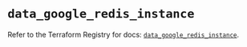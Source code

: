 # `data_google_redis_instance`

Refer to the Terraform Registry for docs: [`data_google_redis_instance`](https://registry.terraform.io/providers/hashicorp/google/6.45.0/docs/data-sources/redis_instance).
